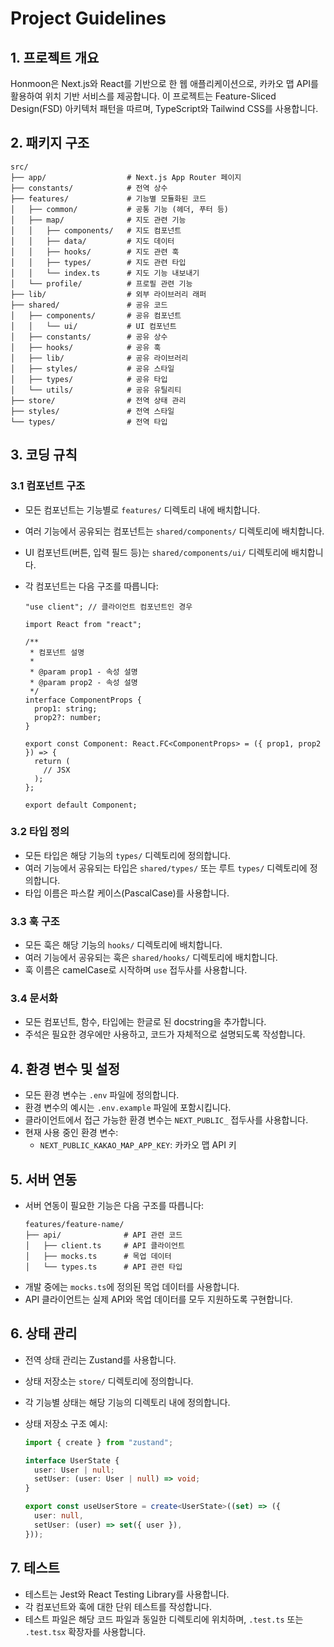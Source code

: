 # Project Guidelines

## 1. 프로젝트 개요

Honmoon은 Next.js와 React를 기반으로 한 웹 애플리케이션으로, 카카오 맵 API를 활용하여 위치 기반 서비스를 제공합니다. 이 프로젝트는 Feature-Sliced Design(FSD) 아키텍처 패턴을 따르며, TypeScript와 Tailwind CSS를 사용합니다.

## 2. 패키지 구조

```
src/
├── app/                  # Next.js App Router 페이지
├── constants/            # 전역 상수
├── features/             # 기능별 모듈화된 코드
│   ├── common/           # 공통 기능 (헤더, 푸터 등)
│   ├── map/              # 지도 관련 기능
│   │   ├── components/   # 지도 컴포넌트
│   │   ├── data/         # 지도 데이터
│   │   ├── hooks/        # 지도 관련 훅
│   │   ├── types/        # 지도 관련 타입
│   │   └── index.ts      # 지도 기능 내보내기
│   └── profile/          # 프로필 관련 기능
├── lib/                  # 외부 라이브러리 래퍼
├── shared/               # 공유 코드
│   ├── components/       # 공유 컴포넌트
│   │   └── ui/           # UI 컴포넌트
│   ├── constants/        # 공유 상수
│   ├── hooks/            # 공유 훅
│   ├── lib/              # 공유 라이브러리
│   ├── styles/           # 공유 스타일
│   ├── types/            # 공유 타입
│   └── utils/            # 공유 유틸리티
├── store/                # 전역 상태 관리
├── styles/               # 전역 스타일
└── types/                # 전역 타입
```

## 3. 코딩 규칙

### 3.1 컴포넌트 구조

- 모든 컴포넌트는 기능별로 `features/` 디렉토리 내에 배치합니다.
- 여러 기능에서 공유되는 컴포넌트는 `shared/components/` 디렉토리에 배치합니다.
- UI 컴포넌트(버튼, 입력 필드 등)는 `shared/components/ui/` 디렉토리에 배치합니다.
- 각 컴포넌트는 다음 구조를 따릅니다:

  ```tsx
  "use client"; // 클라이언트 컴포넌트인 경우

  import React from "react";

  /**
   * 컴포넌트 설명
   *
   * @param prop1 - 속성 설명
   * @param prop2 - 속성 설명
   */
  interface ComponentProps {
    prop1: string;
    prop2?: number;
  }

  export const Component: React.FC<ComponentProps> = ({ prop1, prop2 }) => {
    return (
      // JSX
    );
  };

  export default Component;
  ```

### 3.2 타입 정의

- 모든 타입은 해당 기능의 `types/` 디렉토리에 정의합니다.
- 여러 기능에서 공유되는 타입은 `shared/types/` 또는 루트 `types/` 디렉토리에 정의합니다.
- 타입 이름은 파스칼 케이스(PascalCase)를 사용합니다.

### 3.3 훅 구조

- 모든 훅은 해당 기능의 `hooks/` 디렉토리에 배치합니다.
- 여러 기능에서 공유되는 훅은 `shared/hooks/` 디렉토리에 배치합니다.
- 훅 이름은 camelCase로 시작하며 `use` 접두사를 사용합니다.

### 3.4 문서화

- 모든 컴포넌트, 함수, 타입에는 한글로 된 docstring을 추가합니다.
- 주석은 필요한 경우에만 사용하고, 코드가 자체적으로 설명되도록 작성합니다.

## 4. 환경 변수 및 설정

- 모든 환경 변수는 `.env` 파일에 정의합니다.
- 환경 변수의 예시는 `.env.example` 파일에 포함시킵니다.
- 클라이언트에서 접근 가능한 환경 변수는 `NEXT_PUBLIC_` 접두사를 사용합니다.
- 현재 사용 중인 환경 변수:
  - `NEXT_PUBLIC_KAKAO_MAP_APP_KEY`: 카카오 맵 API 키

## 5. 서버 연동

- 서버 연동이 필요한 기능은 다음 구조를 따릅니다:
  ```
  features/feature-name/
  ├── api/              # API 관련 코드
  │   ├── client.ts     # API 클라이언트
  │   ├── mocks.ts      # 목업 데이터
  │   └── types.ts      # API 관련 타입
  ```
- 개발 중에는 `mocks.ts`에 정의된 목업 데이터를 사용합니다.
- API 클라이언트는 실제 API와 목업 데이터를 모두 지원하도록 구현합니다.

## 6. 상태 관리

- 전역 상태 관리는 Zustand를 사용합니다.
- 상태 저장소는 `store/` 디렉토리에 정의합니다.
- 각 기능별 상태는 해당 기능의 디렉토리 내에 정의합니다.
- 상태 저장소 구조 예시:

  ```ts
  import { create } from "zustand";

  interface UserState {
    user: User | null;
    setUser: (user: User | null) => void;
  }

  export const useUserStore = create<UserState>((set) => ({
    user: null,
    setUser: (user) => set({ user }),
  }));
  ```

## 7. 테스트

- 테스트는 Jest와 React Testing Library를 사용합니다.
- 각 컴포넌트와 훅에 대한 단위 테스트를 작성합니다.
- 테스트 파일은 해당 코드 파일과 동일한 디렉토리에 위치하며, `.test.ts` 또는 `.test.tsx` 확장자를 사용합니다.
